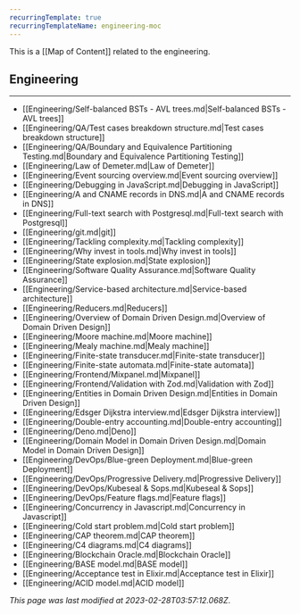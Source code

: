 ```yaml
---
recurringTemplate: true
recurringTemplateName: engineering-moc
---
```


This is a [[Map of Content]] related to the engineering.

## Engineering
---
- [[Engineering/Self-balanced BSTs - AVL trees.md|Self-balanced BSTs - AVL trees]]
- [[Engineering/QA/Test cases breakdown structure.md|Test cases breakdown structure]]
- [[Engineering/QA/Boundary and Equivalence Partitioning Testing.md|Boundary and Equivalence Partitioning Testing]]
- [[Engineering/Law of Demeter.md|Law of Demeter]]
- [[Engineering/Event sourcing overview.md|Event sourcing overview]]
- [[Engineering/Debugging in JavaScript.md|Debugging in JavaScript]]
- [[Engineering/A and CNAME records in DNS.md|A and CNAME records in DNS]]
- [[Engineering/Full-text search with Postgresql.md|Full-text search with Postgresql]]
- [[Engineering/git.md|git]]
- [[Engineering/Tackling complexity.md|Tackling complexity]]
- [[Engineering/Why invest in tools.md|Why invest in tools]]
- [[Engineering/State explosion.md|State explosion]]
- [[Engineering/Software Quality Assurance.md|Software Quality Assurance]]
- [[Engineering/Service-based architecture.md|Service-based architecture]]
- [[Engineering/Reducers.md|Reducers]]
- [[Engineering/Overview of Domain Driven Design.md|Overview of Domain Driven Design]]
- [[Engineering/Moore machine.md|Moore machine]]
- [[Engineering/Mealy machine.md|Mealy machine]]
- [[Engineering/Finite-state transducer.md|Finite-state transducer]]
- [[Engineering/Finite-state automata.md|Finite-state automata]]
- [[Engineering/Frontend/Mixpanel.md|Mixpanel]]
- [[Engineering/Frontend/Validation with Zod.md|Validation with Zod]]
- [[Engineering/Entities in Domain Driven Design.md|Entities in Domain Driven Design]]
- [[Engineering/Edsger Dijkstra interview.md|Edsger Dijkstra interview]]
- [[Engineering/Double-entry accounting.md|Double-entry accounting]]
- [[Engineering/Deno.md|Deno]]
- [[Engineering/Domain Model in Domain Driven Design.md|Domain Model in Domain Driven Design]]
- [[Engineering/DevOps/Blue-green Deployment.md|Blue-green Deployment]]
- [[Engineering/DevOps/Progressive Delivery.md|Progressive Delivery]]
- [[Engineering/DevOps/Kubeseal & Sops.md|Kubeseal & Sops]]
- [[Engineering/DevOps/Feature flags.md|Feature flags]]
- [[Engineering/Concurrency in Javascript.md|Concurrency in Javascript]]
- [[Engineering/Cold start problem.md|Cold start problem]]
- [[Engineering/CAP theorem.md|CAP theorem]]
- [[Engineering/C4 diagrams.md|C4 diagrams]]
- [[Engineering/Blockchain Oracle.md|Blockchain Oracle]]
- [[Engineering/BASE model.md|BASE model]]
- [[Engineering/Acceptance test in Elixir.md|Acceptance test in Elixir]]
- [[Engineering/ACID model.md|ACID model]]


*This page was last modified at 2023-02-28T03:57:12.068Z*.
